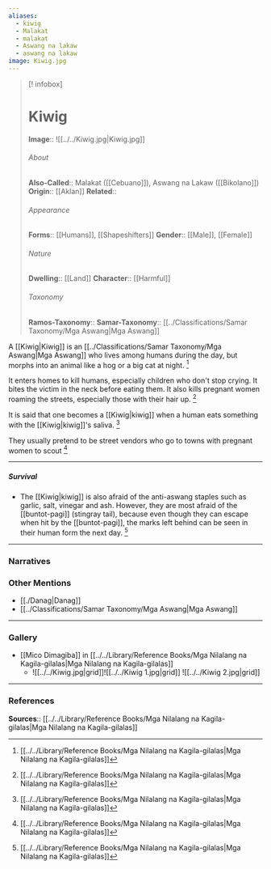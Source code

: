 ```yaml
---
aliases:
  - kiwig
  - Malakat
  - malakat
  - Aswang na lakaw
  - aswang na lakaw
image: Kiwig.jpg
---
```

> [! infobox]
> # Kiwig
> **Image**:: ![[../../Kiwig.jpg|Kiwig.jpg]]
> ###### About
> **Also-Called**:: Malakat ([[Cebuano]]), Aswang na Lakaw ([[Bikolano]])
> **Origin**:: [[Aklan]]
> **Related**:: 
> ###### Appearance
> **Forms**::  [[Humans]], [[Shapeshifters]]
> **Gender**:: [[Male]], [[Female]]
> ###### Nature
> **Dwelling**:: [[Land]]
> **Character**:: [[Harmful]]
> ⠀
> ###### Taxonomy
> **Ramos-Taxonomy**:: 
> **Samar-Taxonomy**:: [[../Classifications/Samar Taxonomy/Mga Aswang|Mga Aswang]]

A [[Kiwig|Kiwig]] is an [[../Classifications/Samar Taxonomy/Mga Aswang|Mga Aswang]] who lives among humans during the day, but morphs into an animal like a hog or a big cat at night. [^1]

It enters homes to kill humans, especially children who don't stop crying. It bites the victim in the neck before eating them. It also kills pregnant women roaming the streets, especially those with their hair up. [^1]

It is said that one becomes a [[Kiwig|kiwig]] when a human eats something with the [[Kiwig|kiwig]]'s saliva. [^1]

They usually pretend to be street vendors who go to towns with pregnant women to scout [^1]

---
##### Survival
- The [[Kiwig|kiwig]] is also afraid of the anti-aswang staples such as garlic, salt, vinegar and ash. However, they are most afraid of the [[buntot-pagi]] (stingray tail), because even though they can escape when hit by the [[buntot-pagi]], the marks left behind can be seen in their human form the next day. [^1]


---
### Narratives


### Other Mentions
- [[./Danag|Danag]]
- [[../Classifications/Samar Taxonomy/Mga Aswang|Mga Aswang]]


---
### Gallery
- [[Mico Dimagiba]] in [[../../Library/Reference Books/Mga Nilalang na Kagila-gilalas|Mga Nilalang na Kagila-gilalas]]
	- ![[../../Kiwig.jpg|grid]]![[../../Kiwig 1.jpg|grid]] ![[../../Kiwig 2.jpg|grid]]


---
### References
**Sources**:: [[../../Library/Reference Books/Mga Nilalang na Kagila-gilalas|Mga Nilalang na Kagila-gilalas]]

[^1]: [[../../Library/Reference Books/Mga Nilalang na Kagila-gilalas|Mga Nilalang na Kagila-gilalas]]